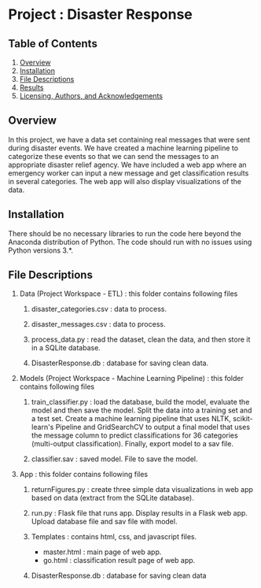 # Project : Disaster Response

## Table of Contents

1. [Overview](#overview)
2. [Installation](#installation)
3. [File Descriptions](#files)
4. [Results](#results)
5. [Licensing, Authors, and Acknowledgements](#licensing)

## Overview <a name="overview"></a>

In this project, we have a data set containing real messages that were sent during disaster events. We have created a machine learning pipeline to categorize these events so that we can send the messages to an appropriate disaster relief agency. We have included a web app where an emergency worker can input a new message and get classification results in several categories. The web app will also display visualizations of the data. 

## Installation <a name="installation"></a>

There should be no necessary libraries to run the code here beyond the Anaconda distribution of Python.  The code should run with no issues using Python versions 3.*.

## File Descriptions <a name="files"></a>

1. Data (Project Workspace - ETL) : this folder contains following files
    
    1. disaster_categories.csv : data to process.
    
    2. disaster_messages.csv : data to process.
    
    3. process_data.py : read the dataset, clean the data, and then store it in a SQLite database.
    
    4. DisasterResponse.db : database for saving clean data.
    
 
2. Models (Project Workspace - Machine Learning Pipeline) : this folder contains following files
    
    1. train_classifier.py : load the database, build the model, evaluate the model and then save the model. Split the data into a training set and a test set.
       Create a machine learning pipeline that uses NLTK, scikit-learn's Pipeline and GridSearchCV to output a final model that uses the message column to predict
       classifications for 36 categories (multi-output classification). Finally, export model to a sav file.
       
    2. classifier.sav : saved model. File to save the model.
 
    

3. App : this folder contains following files
    
    1. returnFigures.py : create three simple data visualizations in web app based on data (extract from the SQLite database).
     
    2. run.py : Flask file that runs app. Display results in a Flask web app. Upload database file and sav file with model. 
    
    3. Templates : contains  html, css, and javascript files.
    
        - master.html : main page of web app.
        - go.html : classification result page of web app.
    
    5. DisasterResponse.db : database for saving clean data
    
 
